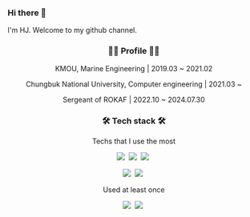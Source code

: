 ### Hi there 👋
I'm HJ. Welcome to my github channel.

<h3 align="center">👨‍💻 Profile 👨‍💻</h3>

<p align="center"> KMOU, Marine Engineering | 2019.03 ~ 2021.02 </p>
<p align="center"> Chungbuk National University, Computer engineering | 2021.03 ~ </p>
<p align="center"> Sergeant of ROKAF | 2022.10 ~ 2024.07.30 </p>

<h3 align="center">🛠️ Tech stack 🛠️</h3>

<p align="center"> Techs that I use the most </p>
<p align="center">
<img src="https://img.shields.io/badge/Python-3766AB?style=flat-square&logo=Python&logoColor=white"/></a>&nbsp 
<img src="https://img.shields.io/badge/Flutter-02569B?style=flat-square&logo=Flutter&logoColor=white"/></a>&nbsp 
<img src="https://img.shields.io/badge/C++-00599C?style=flat-square&logo=C++&logoColor=white"/></a>&nbsp 
</p>

<p align="center">
<img src="https://img.shields.io/badge/HTML5-E34F26?style=flat-square&logo=HTML5&logoColor=white"/></a>&nbsp 
<img src="https://img.shields.io/badge/CSS3-1572B6?style=flat-square&logo=CSS3&logoColor=white"/></a>&nbsp 
</p>

<p align="center"> Used at least once </p>
<p align="center">
<img src="https://img.shields.io/badge/Android_Studio-3DDC84?style=flat-square&logo=Android&logoColor=white"/></a>&nbsp 
<img src="https://img.shields.io/badge/Kotlin-7F52FF?style=flat-square&logo=Kotlin&logoColor=white"/></a>&nbsp 
</p>
<!--
**KIMGEEK/KIMGEEK** is a ✨ _special_ ✨ repository because its `README.md` (this file) appears on your GitHub profile.

Here are some ideas to get you started:

- 🔭 I’m currently working on ...
- 🌱 I’m currently learning ...
- 👯 I’m looking to collaborate on ...
- 🤔 I’m looking for help with ...
- 💬 Ask me about ...
- 📫 How to reach me: ...
- 😄 Pronouns: ...
- ⚡ Fun fact: ...
-->
